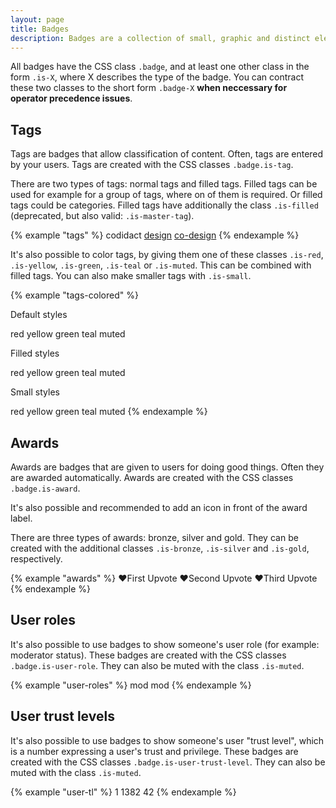 ```yaml
---
layout: page
title: Badges
description: Badges are a collection of small, graphic and distinct elements that have in common, that they label something or express properties of something.
---
```


All badges have the CSS class `.badge`, and at least one other class in the form `.is-X`, where X describes the type of the badge. You can contract these two classes to the short form `.badge-X` **when neccessary for operator precedence issues**.

## Tags

Tags are badges that allow classification of content. Often, tags are entered by your users. Tags are created with the CSS classes `.badge.is-tag`.

There are two types of tags: normal tags and filled tags. Filled tags can be used for example for a group of tags, where on of them is required. Or filled tags could be categories. Filled tags have additionally the class `.is-filled` (deprecated, but also valid: `.is-master-tag`).

{% example "tags" %}
<span class="badge is-tag">codidact</span>
<a href="#" class="badge is-tag">design</a>
<a href="#" class="badge is-tag is-filled">co-design</a>
{% endexample %}

It's also possible to color tags, by giving them one of these classes `.is-red`, `.is-yellow`, `.is-green`, `.is-teal` or `.is-muted`. This can be combined with filled tags. You can also make smaller tags with `.is-small`.

{% example "tags-colored" %}
<p>Default styles</p>
<span class="badge is-tag is-red">red</span>
<span class="badge is-tag is-yellow">yellow</span>
<span class="badge is-tag is-green">green</span>
<span class="badge is-tag is-teal">teal</span>
<span class="badge is-tag is-muted">muted</span>
<p>Filled styles</p>
<span class="badge is-tag is-filled is-red">red</span>
<span class="badge is-tag is-filled is-yellow">yellow</span>
<span class="badge is-tag is-filled is-green">green</span>
<span class="badge is-tag is-filled is-teal">teal</span>
<span class="badge is-tag is-filled is-muted">muted</span>
<p>Small styles</p>
<span class="badge is-tag is-small is-red">red</span>
<span class="badge is-tag is-small is-yellow">yellow</span>
<span class="badge is-tag is-small is-green">green</span>
<span class="badge is-tag is-small is-teal">teal</span>
<span class="badge is-tag is-small is-muted">muted</span>
{% endexample %}


## Awards

Awards are badges that are given to users for doing good things. Often they are awarded automatically. Awards are created with the CSS classes `.badge.is-award`.</p>

It's also possible and recommended to add an icon in front of the award label.

There are three types of awards: bronze, silver and gold. They can be created with the additional classes `.is-bronze`, `.is-silver` and `.is-gold`, respectively.

{% example "awards" %}
<span class="badge is-award is-bronze"><span class="badge--icon">&#x2764;</span>First Upvote</span>
<span class="badge is-award is-silver"><span class="badge--icon">&#x2764;</span>Second Upvote</span>
<span class="badge is-award is-gold"><span class="badge--icon">&#x2764;</span>Third Upvote</span>
{% endexample %}


## User roles

It's also possible to use badges to show someone's user role (for example: moderator status). These badges are created with the CSS classes `.badge.is-user-role`. They can also be muted with the class `.is-muted`.

{% example "user-roles" %}
<span class="badge is-user-role">mod</span>
<span class="badge is-user-role is-muted">mod</span>
{% endexample %}


## User trust levels

It's also possible to use badges to show someone's user "trust level", which is a number expressing a user's trust and privilege. These badges are created with the CSS classes `.badge.is-user-trust-level`. They can also be muted with the class `.is-muted`.

{% example "user-tl" %}
<span class="badge is-user-trust-level">1</span>
<span class="badge is-user-trust-level">1382</span>
<span class="badge is-user-trust-level is-muted">42</span>
{% endexample %}